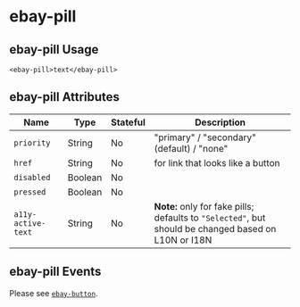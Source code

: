# ebay-pill

## ebay-pill Usage

```marko
<ebay-pill>text</ebay-pill>
```

## ebay-pill Attributes

Name | Type | Stateful | Description
--- | --- | --- | ---
`priority` | String | No | "primary" / "secondary" (default) / "none"
`href` | String | No | for link that looks like a button
`disabled` | Boolean | No |
`pressed` | Boolean | No |
`a11y-active-text` | String | No | **Note:** only for fake pills; defaults to `"Selected"`, but should be changed based on L10N or I18N

## ebay-pill Events

Please see [`ebay-button`](https://github.com/eBay/ebayui-core/tree/master/src/components/ebay-button#ebay-button-events).
